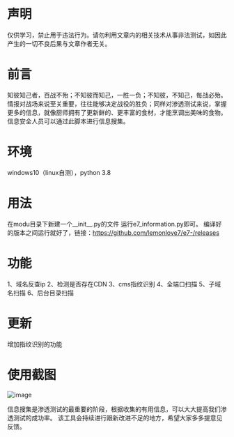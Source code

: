 # 声明
仅供学习，禁止用于违法行为。请勿利用文章内的相关技术从事非法测试，如因此产生的一切不良后果与文章作者无关。
# 前言
知彼知己者，百战不殆；不知彼而知己，一胜一负；不知彼，不知己，每战必殆。
情报对战场来说至关重要，往往能够决定战役的胜负；同样对渗透测试来说，掌握更多的信息，就像厨师拥有了更新鲜的、更丰富的食材，才能烹调出美味的食物。
信息安全人员可以通过此脚本进行信息搜集。
# 环境
windows10（linux自测），python 3.8
# 用法
在modu目录下新建一个__init__.py的文件
运行e7_information.py即可。
编译好的版本之间运行就好了，链接：https://github.com/lemonlove7/e7-/releases
# 功能
1、域名反查ip
2、检测是否存在CDN
3、cms指纹识别
4、全端口扫描
5、子域名扫描
6、后台目录扫描
# 更新
增加指纹识别的功能
# 使用截图
![image](https://user-images.githubusercontent.com/56328995/143280490-a7fdeb4d-41f2-4441-a3ed-7c041ede70ff.png)

信息搜集是渗透测试的最重要的阶段，根据收集的有用信息，可以大大提高我们渗透测试的成功率。
该工具会持续进行跟新改进不足的地方，希望大家多多提意见反馈。
